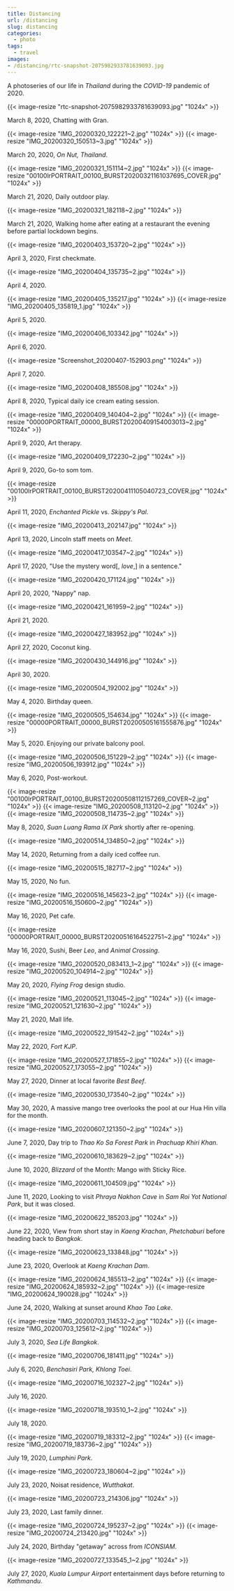 ```yaml
---
title: Distancing
url: /distancing
slug: distancing
categories:
  - photo
tags:
  - travel
images:
- /distancing/rtc-snapshot-2075982933781639093.jpg
---
```


A photoseries of our life in _Thailand_ during the _COVID-19_ pandemic of 2020.

{{< image-resize "rtc-snapshot-2075982933781639093.jpg" "1024x" >}}

March 8, 2020, Chatting with Gran.

{{< image-resize "IMG_20200320_122221~2.jpg" "1024x" >}}
{{< image-resize "IMG_20200320_150513~3.jpg" "1024x" >}}

March 20, 2020, _On Nut, Thailand_.

{{< image-resize "IMG_20200321_151114~2.jpg" "1024x" >}}
{{< image-resize "00100lrPORTRAIT_00100_BURST20200321161037695_COVER.jpg" "1024x" >}}

March 21, 2020, Daily outdoor play.

{{< image-resize "IMG_20200321_182118~2.jpg" "1024x" >}}

March 21, 2020, Walking home after eating at a restaurant the evening before partial lockdown begins.

{{< image-resize "IMG_20200403_153720~2.jpg" "1024x" >}}

April 3, 2020, First checkmate.

{{< image-resize "IMG_20200404_135735~2.jpg" "1024x" >}}

April 4, 2020.

{{< image-resize "IMG_20200405_135217.jpg" "1024x" >}}
{{< image-resize "IMG_20200405_135819_1.jpg" "1024x" >}}

April 5, 2020.

{{< image-resize "IMG_20200406_103342.jpg" "1024x" >}}

April 6, 2020.

{{< image-resize "Screenshot_20200407-152903.png" "1024x" >}}

April 7, 2020.

{{< image-resize "IMG_20200408_185508.jpg" "1024x" >}}

April 8, 2020, Typical daily ice cream eating session.

{{< image-resize "IMG_20200409_140404~2.jpg" "1024x" >}}
{{< image-resize "00000PORTRAIT_00000_BURST20200409154003013~2.jpg" "1024x" >}}

April 9, 2020, Art therapy.

{{< image-resize "IMG_20200409_172230~2.jpg" "1024x" >}}

April 9, 2020, Go-to som tom.

{{< image-resize "00100lrPORTRAIT_00100_BURST20200411105040723_COVER.jpg" "1024x" >}}

April 11, 2020, _Enchanted Pickle_ vs. _Skippy's Pal_.

{{< image-resize "IMG_20200413_202147.jpg" "1024x" >}}

April 13, 2020, Lincoln staff meets on _Meet_.

{{< image-resize "IMG_20200417_103547~2.jpg" "1024x" >}}

April 17, 2020, "Use the mystery word[, _love_,] in a sentence."

{{< image-resize "IMG_20200420_171124.jpg" "1024x" >}}

April 20, 2020, "Nappy" nap.

{{< image-resize "IMG_20200421_161959~2.jpg" "1024x" >}}

April 21, 2020.

{{< image-resize "IMG_20200427_183952.jpg" "1024x" >}}

April 27, 2020, Coconut king.

{{< image-resize "IMG_20200430_144916.jpg" "1024x" >}}

April 30, 2020.

{{< image-resize "IMG_20200504_192002.jpg" "1024x" >}}

May 4, 2020. Birthday queen.

{{< image-resize "IMG_20200505_154634.jpg" "1024x" >}}
{{< image-resize "00000PORTRAIT_00000_BURST20200505161555876.jpg" "1024x" >}}

May 5, 2020. Enjoying our private balcony pool.

{{< image-resize "IMG_20200506_151229~2.jpg" "1024x" >}}
{{< image-resize "IMG_20200506_193912.jpg" "1024x" >}}

May 6, 2020, Post-workout.

{{< image-resize "00100lrPORTRAIT_00100_BURST20200508112157269_COVER~2.jpg" "1024x" >}}
{{< image-resize "IMG_20200508_113120~2.jpg" "1024x" >}}
{{< image-resize "IMG_20200508_114735~2.jpg" "1024x" >}}

May 8, 2020, _Suan Luang Rama IX Park_ shortly after re-opening.

{{< image-resize "IMG_20200514_134850~2.jpg" "1024x" >}}

May 14, 2020, Returning from a daily iced coffee run.

{{< image-resize "IMG_20200515_182717~2.jpg" "1024x" >}}

May 15, 2020, No fun.

{{< image-resize "IMG_20200516_145623~2.jpg" "1024x" >}}
{{< image-resize "IMG_20200516_150600~2.jpg" "1024x" >}}

May 16, 2020, Pet cafe.

{{< image-resize "00000PORTRAIT_00000_BURST20200516164522751~2.jpg" "1024x" >}}

May 16, 2020, Sushi, Beer _Leo_, and _Animal Crossing_.

{{< image-resize "IMG_20200520_083413_1~2.jpg" "1024x" >}}
{{< image-resize "IMG_20200520_104914~2.jpg" "1024x" >}}

May 20, 2020, _Flying Frog_ design studio.

{{< image-resize "IMG_20200521_113045~2.jpg" "1024x" >}}
{{< image-resize "IMG_20200521_121630~2.jpg" "1024x" >}}

May 21, 2020, Mall life.

{{< image-resize "IMG_20200522_191542~2.jpg" "1024x" >}}

May 22, 2020, _Fort KJP_.

{{< image-resize "IMG_20200527_171855~2.jpg" "1024x" >}}
{{< image-resize "IMG_20200527_173055~2.jpg" "1024x" >}}

May 27, 2020, Dinner at local favorite _Best Beef_.

{{< image-resize "IMG_20200530_173540~2.jpg" "1024x" >}}

May 30, 2020, A massive mango tree overlooks the pool at our Hua Hin villa for the month. 

{{< image-resize "IMG_20200607_121350~2.jpg" "1024x" >}}

June 7, 2020, Day trip to _Thao Ko Sa Forest Park_ in _Prachuap Khiri Khan_.

{{< image-resize "IMG_20200610_183629~2.jpg" "1024x" >}}

June 10, 2020, _Blizzard_ of the Month: Mango with Sticky Rice.

{{< image-resize "IMG_20200611_104509.jpg" "1024x" >}}

June 11, 2020, Looking to visit _Phraya Nakhon Cave_ in _Sam Roi Yot National Park_, but it was closed. 

{{< image-resize "IMG_20200622_185203.jpg" "1024x" >}}

June 22, 2020, View from short stay in _Kaeng Krachan_, _Phetchaburi_ before heading back to _Bangkok_.

{{< image-resize "IMG_20200623_133848.jpg" "1024x" >}}

June 23, 2020, Overlook at _Kaeng Krachan Dam_.

{{< image-resize "IMG_20200624_185513~2.jpg" "1024x" >}}
{{< image-resize "IMG_20200624_185932~2.jpg" "1024x" >}}
{{< image-resize "IMG_20200624_190028.jpg" "1024x" >}}

June 24, 2020, Walking at sunset around _Khao Tao Lake_.

{{< image-resize "IMG_20200703_114532~2.jpg" "1024x" >}}
{{< image-resize "IMG_20200703_125612~2.jpg" "1024x" >}}

July 3, 2020, _Sea Life Bangkok_.

{{< image-resize "IMG_20200706_181411.jpg" "1024x" >}}

July 6, 2020, _Benchasiri Park, Khlong Toei_.

{{< image-resize "IMG_20200716_102327~2.jpg" "1024x" >}}

July 16, 2020.

{{< image-resize "IMG_20200718_193510_1~2.jpg" "1024x" >}}

July 18, 2020.

{{< image-resize "IMG_20200719_183312~2.jpg" "1024x" >}}
{{< image-resize "IMG_20200719_183736~2.jpg" "1024x" >}}

July 19, 2020, _Lumphini Park_.

{{< image-resize "IMG_20200723_180604~2.jpg" "1024x" >}}

July 23, 2020, Noisat residence, _Wutthakat_.

{{< image-resize "IMG_20200723_214306.jpg" "1024x" >}}

July 23, 2020, Last family dinner.

{{< image-resize "IMG_20200724_195237~2.jpg" "1024x" >}}
{{< image-resize "IMG_20200724_213420.jpg" "1024x" >}}

July 24, 2020, Birthday "getaway" across from _ICONSIAM_.

{{< image-resize "IMG_20200727_133545_1~2.jpg" "1024x" >}}

July 27, 2020, _Kuala Lumpur Airport_ entertainment days before returning to _Kathmandu_.
